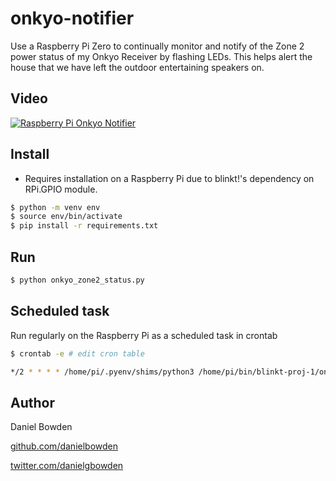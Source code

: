 # onkyo-notifier

Use a Raspberry Pi Zero to continually monitor and notify of the Zone 2 power status of my Onkyo Receiver by flashing LEDs. This helps alert the house that we have left the outdoor entertaining speakers on.

## Video
[![Raspberry Pi Onkyo Notifier](https://img.youtube.com/vi/jRVKCMuBqD0/0.jpg)](https://www.youtube.com/watch?v=jRVKCMuBqD0 "Raspberry Pi Onkyo Notifier")

## Install

* Requires installation on a Raspberry Pi due to blinkt!'s dependency on RPi.GPIO module.

```sh
$ python -m venv env
$ source env/bin/activate
$ pip install -r requirements.txt
```

## Run
```sh
$ python onkyo_zone2_status.py
```

## Scheduled task
Run regularly on the Raspberry Pi as a scheduled task in crontab
```sh
$ crontab -e # edit cron table

*/2 * * * * /home/pi/.pyenv/shims/python3 /home/pi/bin/blinkt-proj-1/onkyo_zone2_status.py > /home/pi/logs/onkyo_zone2_status.log 2>&1
```

## Author

Daniel Bowden

[github.com/danielbowden](https://github.com/danielbowden)

[twitter.com/danielgbowden](https://twitter.com/danielgbowden)
